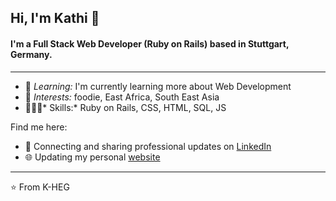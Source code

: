 ## Hi, I'm Kathi 👋

#### I'm a Full Stack Web Developer (Ruby on Rails) based in Stuttgart, Germany.
___

* 🌱 *Learning:* I'm currently learning more about Web Development
* 💜 *Interests:* foodie, East Africa, South East Asia
* 👩🏼‍💻* Skills:* Ruby on Rails, CSS, HTML, SQL, JS

Find me here:
* 💼 Connecting and sharing professional updates on [LinkedIn](https://www.linkedin.com/in/katharinahegemer/)
* 🌐 Updating my personal [website](https://k-heg.github.io/profile/)

___
⭐️ From K-HEG
